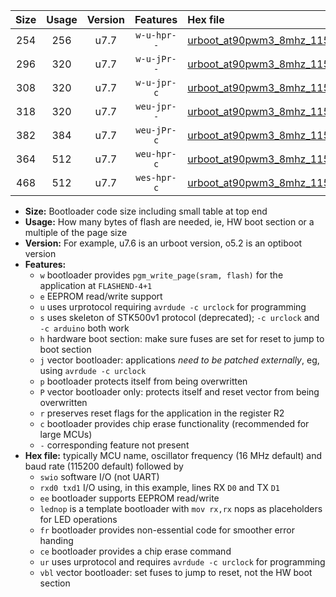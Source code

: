 |Size|Usage|Version|Features|Hex file|
|:-:|:-:|:-:|:-:|:--|
|254|256|u7.7|`w-u-hpr--`|[urboot_at90pwm3_8mhz_115200bps_swio_rxd4_txd3_ur.hex](https://raw.githubusercontent.com/stefanrueger/urboot.hex/main/mcus/at90pwm3/fcpu_8mhz/115200_bps/urboot_at90pwm3_8mhz_115200bps_swio_rxd4_txd3_ur.hex)|
|296|320|u7.7|`w-u-jPr--`|[urboot_at90pwm3_8mhz_115200bps_swio_rxd4_txd3_lednop_fr_ur_vbl.hex](https://raw.githubusercontent.com/stefanrueger/urboot.hex/main/mcus/at90pwm3/fcpu_8mhz/115200_bps/urboot_at90pwm3_8mhz_115200bps_swio_rxd4_txd3_lednop_fr_ur_vbl.hex)|
|308|320|u7.7|`w-u-jpr-c`|[urboot_at90pwm3_8mhz_115200bps_swio_rxd4_txd3_lednop_fr_ce_ur_vbl.hex](https://raw.githubusercontent.com/stefanrueger/urboot.hex/main/mcus/at90pwm3/fcpu_8mhz/115200_bps/urboot_at90pwm3_8mhz_115200bps_swio_rxd4_txd3_lednop_fr_ce_ur_vbl.hex)|
|318|320|u7.7|`weu-jpr--`|[urboot_at90pwm3_8mhz_115200bps_swio_rxd4_txd3_ee_ur_vbl.hex](https://raw.githubusercontent.com/stefanrueger/urboot.hex/main/mcus/at90pwm3/fcpu_8mhz/115200_bps/urboot_at90pwm3_8mhz_115200bps_swio_rxd4_txd3_ee_ur_vbl.hex)|
|382|384|u7.7|`weu-jPr-c`|[urboot_at90pwm3_8mhz_115200bps_swio_rxd4_txd3_ee_lednop_fr_ce_ur_vbl.hex](https://raw.githubusercontent.com/stefanrueger/urboot.hex/main/mcus/at90pwm3/fcpu_8mhz/115200_bps/urboot_at90pwm3_8mhz_115200bps_swio_rxd4_txd3_ee_lednop_fr_ce_ur_vbl.hex)|
|364|512|u7.7|`weu-hpr-c`|[urboot_at90pwm3_8mhz_115200bps_swio_rxd4_txd3_ee_lednop_fr_ce_ur.hex](https://raw.githubusercontent.com/stefanrueger/urboot.hex/main/mcus/at90pwm3/fcpu_8mhz/115200_bps/urboot_at90pwm3_8mhz_115200bps_swio_rxd4_txd3_ee_lednop_fr_ce_ur.hex)|
|468|512|u7.7|`wes-hpr-c`|[urboot_at90pwm3_8mhz_115200bps_swio_rxd4_txd3_ee_lednop_fr_ce.hex](https://raw.githubusercontent.com/stefanrueger/urboot.hex/main/mcus/at90pwm3/fcpu_8mhz/115200_bps/urboot_at90pwm3_8mhz_115200bps_swio_rxd4_txd3_ee_lednop_fr_ce.hex)|

- **Size:** Bootloader code size including small table at top end
- **Usage:** How many bytes of flash are needed, ie, HW boot section or a multiple of the page size
- **Version:** For example, u7.6 is an urboot version, o5.2 is an optiboot version
- **Features:**
  + `w` bootloader provides `pgm_write_page(sram, flash)` for the application at `FLASHEND-4+1`
  + `e` EEPROM read/write support
  + `u` uses urprotocol requiring `avrdude -c urclock` for programming
  + `s` uses skeleton of STK500v1 protocol (deprecated); `-c urclock` and `-c arduino` both work
  + `h` hardware boot section: make sure fuses are set for reset to jump to boot section
  + `j` vector bootloader: applications *need to be patched externally*, eg, using `avrdude -c urclock`
  + `p` bootloader protects itself from being overwritten
  + `P` vector bootloader only: protects itself and reset vector from being overwritten
  + `r` preserves reset flags for the application in the register R2
  + `c` bootloader provides chip erase functionality (recommended for large MCUs)
  + `-` corresponding feature not present
- **Hex file:** typically MCU name, oscillator frequency (16 MHz default) and baud rate (115200 default) followed by
  + `swio` software I/O (not UART)
  + `rxd0 txd1` I/O using, in this example, lines RX `D0` and TX `D1`
  + `ee` bootloader supports EEPROM read/write
  + `lednop` is a template bootloader with `mov rx,rx` nops as placeholders for LED operations
  + `fr` bootloader provides non-essential code for smoother error handing
  + `ce` bootloader provides a chip erase command
  + `ur` uses urprotocol and requires `avrdude -c urclock` for programming
  + `vbl` vector bootloader: set fuses to jump to reset, not the HW boot section
